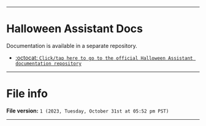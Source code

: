 
***

# Halloween Assistant Docs

Documentation is available in a separate repository.

- [:octocat: `Click/tap here to go to the official Halloween Assistant documentation repository`](https://github.com/seanpm2001/Halloween-Assistant_Docs/)

***

# File info

**File version:** `1 (2023, Tuesday, October 31st at 05:52 pm PST)`

***

